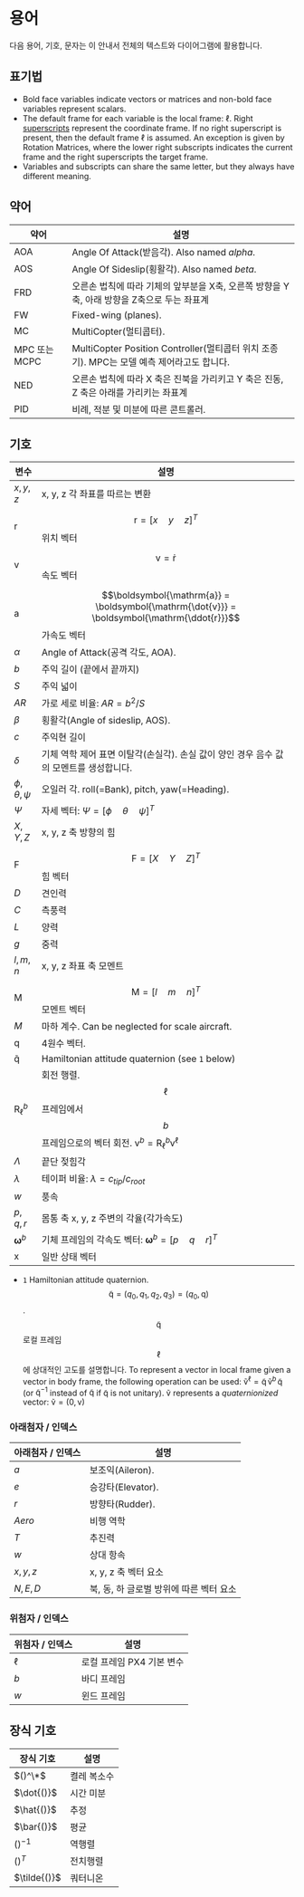 # 용어

다음 용어, 기호, 문자는 이 안내서 전체의 텍스트와 다이어그램에 활용합니다.

## 표기법

- Bold face variables indicate vectors or matrices and non-bold face variables represent scalars.
- The default frame for each variable is the local frame: $\ell{}$.
  Right [superscripts](#superscripts) represent the coordinate frame.
  If no right superscript is present, then the default frame $\ell{}$ is assumed.
  An exception is given by Rotation Matrices, where the lower right subscripts indicates the current frame and the right superscripts the target frame.
- Variables and subscripts can share the same letter, but they always have different meaning.

## 약어

| 약어          | 설명                                                                                                                     |
| ----------- | ---------------------------------------------------------------------------------------------------------------------- |
| AOA         | Angle Of Attack(받음각). Also named _alpha_.                           |
| AOS         | Angle Of Sideslip(횡활각). Also named _beta_.                          |
| FRD         | 오른손 법칙에 따라 기체의 앞부분을 X축, 오른쪽 방향을 Y축, 아래 방향을 Z축으로 두는 좌표계                                                                 |
| FW          | Fixed-wing (planes).                                                                |
| MC          | MultiCopter(멀티콥터).                                                                  |
| MPC 또는 MCPC | MultiCopter Position Controller(멀티콥터 위치 조종기). MPC는 모델 예측 제어라고도 합니다. |
| NED         | 오른손 법칙에 따라  X 축은 진북을 가리키고 Y 축은 진동, Z 축은 아래를 가리키는 좌표계                                                                   |
| PID         | 비례, 적분 및 미분에 따른 콘트롤러.                                                                                  |

## 기호

| 변수                                                    | 설명                                                                                                                                                                                        |
| ----------------------------------------------------- | ----------------------------------------------------------------------------------------------------------------------------------------------------------------------------------------- |
| $x,y,z$                                               | x, y, z 각 좌표를 따르는 변환                                                                                                                                                                      |
| $\boldsymbol{\mathrm{r}}$                             | $$\boldsymbol{\mathrm{r}} = [x \quad y \quad z]^{T}$$ 위치 벡터                                                                                                                           |
| $\boldsymbol{\mathrm{v}}$                             | $$\boldsymbol{\mathrm{v}} = \boldsymbol{\mathrm{\dot{r}}}$$ 속도 벡터                                                                                                                    |
| $\boldsymbol{\mathrm{a}}$                             | $$\boldsymbol{\mathrm{a}} = \boldsymbol{\mathrm{\dot{v}}} = \boldsymbol{\mathrm{\ddot{r}}}$$ 가속도 벡터                                                                               |
| $\alpha$                                              | Angle of Attack(공격 각도, AOA).                                                                                                                           |
| $b$                                                   | 주익 길이 (끝에서 끝까지)                                                                                                                                                        |
| $S$                                                   | 주익 넓이                                                                                                                                                                                     |
| $AR$                                                  | 가로 세로 비율: $AR = b^2/S$                                                                                                                                                    |
| $\beta$                                               | 횡활각(Angle of sideslip, AOS).                                                                                                                           |
| $c$                                                   | 주익현 길이                                                                                                                                                                                    |
| $\delta$                                              | 기체 역학 제어 표면 이탈각(손실각). 손실 값이 양인 경우 음수 값의 모멘트를 생성합니다.                                                                                    |
| $\phi,\theta,\psi$                                    | 오일러 각. roll(=Bank), pitch, yaw(=Heading).                                                                           |
| $\Psi$                                                | 자세 벡터: $\Psi = [\phi \quad \theta \quad \psi]^T$                                                                      |
| $X,Y,Z$                                               | x, y, z 축 방향의 힘                                                                                                                                                                           |
| $\boldsymbol{\mathrm{F}}$                             | $$\boldsymbol{\mathrm{F}}= [X \quad Y \quad Z]^T$$ 힘 벡터                                                                                                                               |
| $D$                                                   | 견인력                                                                                                                                                                                       |
| $C$                                                   | 측풍력                                                                                                                                                                                       |
| $L$                                                   | 양력                                                                                                                                                                                        |
| $g$                                                   | 중력                                                                                                                                                                                        |
| $l,m,n$                                               | x, y, z 좌표 축 모멘트                                                                                                                                                                          |
| $\boldsymbol{\mathrm{M}}$                             | $$\boldsymbol{\mathrm{M}} = [l \quad m \quad n]^T$$ 모멘트 벡터                                                                                                                            |
| $M$                                                   | 마하 계수. Can be neglected for scale aircraft.                                                                                                               |
| $\boldsymbol{\mathrm{q}}$                             | 4원수 벡터.                                                                                                                                                                   |
| $\boldsymbol{\mathrm{\tilde{q}}}$                     | Hamiltonian attitude quaternion (see `1` below)                                                                                                                        |
| $\boldsymbol{\mathrm{R}}_\ell^b$ | 회전 행렬. $$\ell$$ 프레임에서 $$b$$ 프레임으로의 벡터 회전. $\boldsymbol{\mathrm{v}}^b = \boldsymbol{\mathrm{R}}_\ell^b \boldsymbol{\mathrm{v}}^\ell$ |
| $\Lambda$                                             | 끝단 젖힘각                                                                                                                                                                                    |
| $\lambda$                                             | 테이퍼 비율: $\lambda = c_{tip}/c_{root}$                                                                                            |
| $w$                                                   | 풍속                                                                                                                                                                                        |
| $p,q,r$                                               | 몸통 축 x, y, z 주변의 각율(각가속도)                                                                                                                                              |
| $\boldsymbol{\omega}^b$                               | 기체 프레임의 각속도 벡터: $\boldsymbol{\omega}^b = [p \quad q \quad r]^T$                                                       |
| $\boldsymbol{\mathrm{x}}$                             | 일반 상태 벡터                                                                                                                                                                                  |

- `1` Hamiltonian attitude quaternion. $$\boldsymbol{\mathrm{\tilde{q}}} = (q_0, q_1, q_2, q_3) = (q_0, \boldsymbol{\mathrm{q}})$$.<br> $$\boldsymbol{\mathrm{\tilde{q}}}$$ 로컬 프레임 $$\ell$$에 상대적인 고도를 설명합니다. To represent a vector in local frame given a vector in body frame, the following operation can be used: $\boldsymbol{\mathrm{\tilde{v}}}^\ell = \boldsymbol{\mathrm{\tilde{q}}} \, \boldsymbol{\mathrm{\tilde{v}}}^b \, \boldsymbol{\mathrm{\tilde{q}}}^_{}$ (or $\boldsymbol{\mathrm{\tilde{q}}}^{-1}{}$ instead of $\boldsymbol{\mathrm{\tilde{q}}}^_{}$ if $\boldsymbol{\mathrm{\tilde{q}}}{}$ is not unitary). $\boldsymbol{\mathrm{\tilde{v}}}{}$ represents a _quaternionized_ vector: $\boldsymbol{\mathrm{\tilde{v}}} = (0,\boldsymbol{\mathrm{v}})$

### 아래첨자 / 인덱스

| 아래첨자 / 인덱스 | 설명                                                |
| ---------- | ------------------------------------------------- |
| $a$        | 보조익(Aileron).  |
| $e$        | 승강타(Elevator). |
| $r$        | 방향타(Rudder).   |
| $Aero$     | 비행 역학                                             |
| $T$        | 추진력                                               |
| $w$        | 상대 항속                                             |
| $x,y,z$    | x, y, z 축 벡터 요소                                   |
| $N,E,D$    | 북, 동, 하 글로벌 방위에 따른 벡터 요소                          |

<a id="superscripts"></a>

### 위첨자 / 인덱스

| 위첨자 / 인덱스 | 설명               |
| --------- | ---------------- |
| $\ell$    | 로컬 프레임 PX4 기본 변수 |
| $b$       | 바디 프레임           |
| $w$       | 윈드 프레임           |

## 장식 기호

| 장식 기호                           | 설명     |
| ------------------------------- | ------ |
| $()^\*$      | 켤레 복소수 |
| $\dot{()}$   | 시간 미분  |
| $\hat{()}$   | 추정     |
| $\bar{()}$   | 평균     |
| $()^{-1}$    | 역행렬    |
| $()^T$       | 전치행렬   |
| $\tilde{()}$ | 쿼터니온   |

